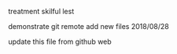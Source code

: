 treatment
skilful
lest



demonstrate
git remote add new files 2018/08/28

update this file from github web
